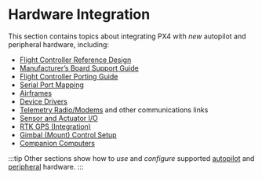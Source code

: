 # Hardware Integration

This section contains topics about integrating PX4 with *new* autopilot and peripheral hardware, including:

* [Flight Controller Reference Design](../hardware/reference_design.md)
* [Manufacturer’s Board Support Guide](../hardware/board_support_guide.md)
* [Flight Controller Porting Guide](../hardware/porting_guide.md)
* [Serial Port Mapping](../hardware/serial_port_mapping.md)
* [Airframes](../dev_airframes/README.md)
* [Device Drivers](../middleware/drivers.md)
* [Telemetry Radio/Modems](../data_links/telemetry.md) and other communications links
* [Sensor and Actuator I/O](../sensor_bus/README.md)
* [RTK GPS (Integration)](../advanced/rtk_gps.md)
* [Gimbal \(Mount\) Control Setup](../advanced/gimbal_control.md)
* [Companion Computers](../companion_computer/pixhawk_companion.md)

:::tip
Other sections show how to *use* and *configure* supported [autopilot](../flight_controller/README.md) and [peripheral](../peripherals/README.md) hardware.
:::
